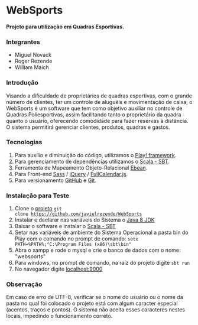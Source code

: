 # WebSports  
**Projeto para utilização em Quadras Esportivas.**  

### Integrantes
* Miguel Novack  
* Roger Rezende
* William Maich

### Introdução
Visando a dificuldade de proprietários de quadras esportivas, com o grande número de clientes, ter um controle de aluguéis e movimentação de caixa, o WebSports é um software que tem como objetivo auxiliar no controle de Quadras Poliesportivas, assim facilitando tanto o proprietário da quadra quanto o usuário, oferecendo comodidade para fazer reservas à distância. O sistema permitirá gerenciar clientes, produtos, quadras e gastos.

### Tecnologias
1. Para auxílio e diminuição do código, utilizamos o [Play! framework](https://www.playframework.com/).
1. Para gerenciamento de dependências utilizamos o [Scala - SBT](http://www.scala-sbt.org/).
1. Ferramenta de Mapeamento Objeto-Relacional [Ebean](http://ebean-orm.github.io/).
1. Para Front-end [Sass](http://sass-lang.com/libsass) / [jQuery](https://jquery.com/) / [FullCalendar.js](https://fullcalendar.io/).
1. Para versionamento [GitHub](https://github.com/) e [Git](https://git-scm.com/).

### Instalação para Teste
1. Clone o [projeto](https://github.com/javielrezende/WebSports) <code>git clone https://github.com/javielrezende/WebSports</code>
1. Instalar e declarar nas variáveis do Sistema o [Java 8 JDK](http://www.oracle.com/technetwork/pt/java/javase/downloads/jdk8-downloads-2133151.html)
1. Baixar o software e instalar o [Scala - SBT](http://www.scala-sbt.org/)
1. Setar nas variáveis de ambiente do Sistema Operacional a pasta bin do Play com o comando no prompt de comando: <code>setx PATH=%PATH%;"C:\Program Files (x86)\sbt\bin"</code>
1. Abra o xampp e rode o mysql e crie o banco de dados com o nome: "websports"
1. Para windows, no prompt de comando, na raíz do projeto digite <code>sbt run</code>
1. No navegador  digite [localhost:9000]()

### Observação

Em caso de erro de UTF-8, verificar se o nome do usuário ou o nome da pasta no qual foi colocado o projeto está com algum caracter especial (acentos, traços e pontos). O sistema não aceita esses caracteres nestes locais, impedindo o funcionamento correto.
